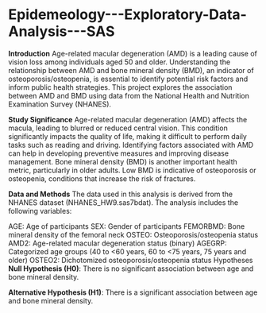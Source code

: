 # Epidemeology---Exploratory-Data-Analysis---SAS

**Introduction**
Age-related macular degeneration (AMD) is a leading cause of vision loss among individuals aged 50 and older. Understanding the relationship between AMD and bone mineral density (BMD), an indicator of osteoporosis/osteopenia, is essential to identify potential risk factors and inform public health strategies. This project explores the association between AMD and BMD using data from the National Health and Nutrition Examination Survey (NHANES).

**Study Significance**
Age-related macular degeneration (AMD) affects the macula, leading to blurred or reduced central vision. This condition significantly impacts the quality of life, making it difficult to perform daily tasks such as reading and driving. Identifying factors associated with AMD can help in developing preventive measures and improving disease management. Bone mineral density (BMD) is another important health metric, particularly in older adults. Low BMD is indicative of osteoporosis or osteopenia, conditions that increase the risk of fractures.

**Data and Methods**
The data used in this analysis is derived from the NHANES dataset (NHANES_HW9.sas7bdat). The analysis includes the following variables:

AGE: Age of participants
SEX: Gender of participants
FEMORBMD: Bone mineral density of the femoral neck
OSTEO: Osteoporosis/osteopenia status
AMD2: Age-related macular degeneration status (binary)
AGEGRP: Categorized age groups (40 to <60 years, 60 to <75 years, 75 years and older)
OSTEO2: Dichotomized osteoporosis/osteopenia status
Hypotheses
**Null Hypothesis (H0)**: There is no significant association between age and bone mineral density.

**Alternative Hypothesis (H1)**: There is a significant association between age and bone mineral density.

